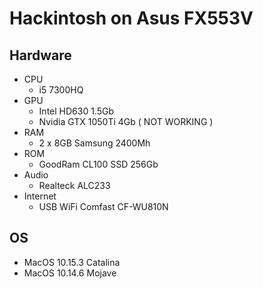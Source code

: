 # Hackintosh on Asus FX553V

## Hardware
* CPU
  * i5 7300HQ
* GPU
  * Intel HD630 1.5Gb
  * Nvidia GTX 1050Ti 4Gb ( NOT WORKING )
* RAM
  * 2 x 8GB Samsung 2400Mh
* ROM
  * GoodRam CL100 SSD 256Gb
* Audio
  * Realteck ALC233
* Internet
  * USB WiFi Comfast CF-WU810N

## OS
* MacOS 10.15.3 Catalina
* MacOS 10.14.6 Mojave
